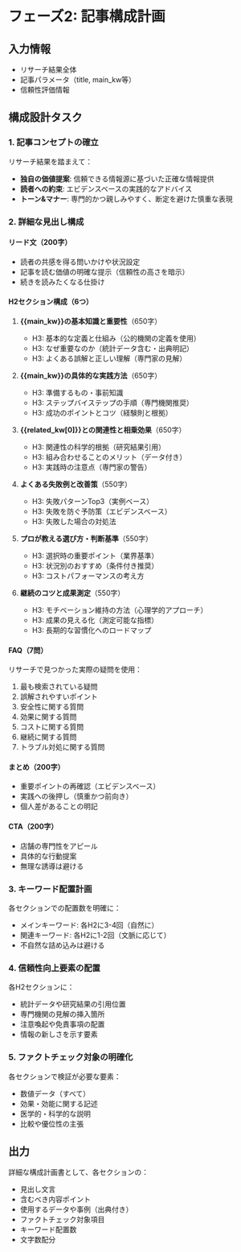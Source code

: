 # フェーズ2: 記事構成計画

## 入力情報
- リサーチ結果全体
- 記事パラメータ（title, main_kw等）
- 信頼性評価情報

## 構成設計タスク

### 1. 記事コンセプトの確立

リサーチ結果を踏まえて：
- **独自の価値提案**: 信頼できる情報源に基づいた正確な情報提供
- **読者への約束**: エビデンスベースの実践的なアドバイス
- **トーン&マナー**: 専門的かつ親しみやすく、断定を避けた慎重な表現

### 2. 詳細な見出し構成

#### リード文（200字）
- 読者の共感を得る問いかけや状況設定
- 記事を読む価値の明確な提示（信頼性の高さを暗示）
- 続きを読みたくなる仕掛け

#### H2セクション構成（6つ）

1. **{{main_kw}}の基本知識と重要性**（650字）
   - H3: 基本的な定義と仕組み（公的機関の定義を使用）
   - H3: なぜ重要なのか（統計データ含む・出典明記）
   - H3: よくある誤解と正しい理解（専門家の見解）

2. **{{main_kw}}の具体的な実践方法**（650字）
   - H3: 準備するもの・事前知識
   - H3: ステップバイステップの手順（専門機関推奨）
   - H3: 成功のポイントとコツ（経験則と根拠）

3. **{{related_kw[0]}}との関連性と相乗効果**（650字）
   - H3: 関連性の科学的根拠（研究結果引用）
   - H3: 組み合わせることのメリット（データ付き）
   - H3: 実践時の注意点（専門家の警告）

4. **よくある失敗例と改善策**（550字）
   - H3: 失敗パターンTop3（実例ベース）
   - H3: 失敗を防ぐ予防策（エビデンスベース）
   - H3: 失敗した場合の対処法

5. **プロが教える選び方・判断基準**（550字）
   - H3: 選択時の重要ポイント（業界基準）
   - H3: 状況別のおすすめ（条件付き推奨）
   - H3: コストパフォーマンスの考え方

6. **継続のコツと成果測定**（550字）
   - H3: モチベーション維持の方法（心理学的アプローチ）
   - H3: 成果の見える化（測定可能な指標）
   - H3: 長期的な習慣化へのロードマップ

#### FAQ（7問）
リサーチで見つかった実際の疑問を使用：
1. 最も検索されている疑問
2. 誤解されやすいポイント
3. 安全性に関する質問
4. 効果に関する質問
5. コストに関する質問
6. 継続に関する質問
7. トラブル対処に関する質問

#### まとめ（200字）
- 重要ポイントの再確認（エビデンスベース）
- 実践への後押し（慎重かつ前向き）
- 個人差があることの明記

#### CTA（200字）
- 店舗の専門性をアピール
- 具体的な行動提案
- 無理な誘導は避ける

### 3. キーワード配置計画

各セクションでの配置数を明確に：
- メインキーワード: 各H2に3-4回（自然に）
- 関連キーワード: 各H2に1-2回（文脈に応じて）
- 不自然な詰め込みは避ける

### 4. 信頼性向上要素の配置

各H2セクションに：
- 統計データや研究結果の引用位置
- 専門機関の見解の挿入箇所
- 注意喚起や免責事項の配置
- 情報の新しさを示す要素

### 5. ファクトチェック対象の明確化

各セクションで検証が必要な要素：
- 数値データ（すべて）
- 効果・効能に関する記述
- 医学的・科学的な説明
- 比較や優位性の主張

## 出力
詳細な構成計画書として、各セクションの：
- 見出し文言
- 含むべき内容ポイント
- 使用するデータや事例（出典付き）
- ファクトチェック対象項目
- キーワード配置数
- 文字数配分